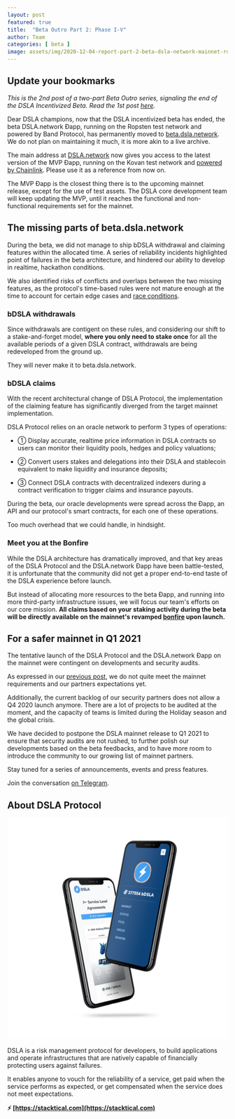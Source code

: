 ```yaml
---
layout: post
featured: true
title:  "Beta Outro Part 2: Phase I-V"
author: Team
categories: [ beta ]
image: assets/img/2020-12-04-report-part-2-beta-dsla-network-mainnet-ropsten-kovan.jpg
---
```


## Update your bookmarks

*This is the 2nd post of a two-part Beta Outro series, signaling the end of the DSLA Incentivized Beta. Read the 1st post [here](https://blog.stacktical.com/beta/2020/11/27/dsla-incentivized-beta-report-part-1-phases-1-5.html).*

Dear DSLA champions, now that the DSLA incentivized beta has ended, the beta DSLA.network Ðapp, running on the Ropsten test network and powered by Band Protocol, has permanently moved to [beta.dsla.network](https://beta.dsla.network). We do not plan on maintaining it much, it is more akin to a live archive.

The main address at [DSLA.network](https://dsla.network) now gives you access to the latest version of the MVP Ðapp, running on the Kovan test network and [powered by Chainlink](https://blog.stacktical.com/partnership/mainnet/2020/12/01/stacktical-dsla-protocol-partners-chainlink-oracle-blockchain-cryptocurrency-defi.html). Please use it as a reference from now on.

The MVP Ðapp is the closest thing there is to the upcoming mainnet release, except for the use of test assets. The DSLA core development team will keep updating the MVP, until it reaches the functional and non-functional requirements set for the mainnet.

## The missing parts of beta.dsla.network

During the beta, we did not manage to ship bDSLA withdrawal and claiming features within the allocated time. A series of reliability incidents highlighted point of failures in the beta architecture, and hindered our ability to develop in realtime, hackathon conditions.

We also identified risks of conflicts and overlaps between the two missing features, as the protocol's time-based rules were not mature enough at the time to account for certain edge cases and [race conditions](https://en.wikipedia.org/wiki/Race_condition).

### bDSLA withdrawals

Since withdrawals are contigent on these rules, and considering our shift to a stake-and-forget model, **where you only need to stake once** for all the available periods of a given DSLA contract, withdrawals are being redeveloped from the ground up. 

They will never make it to beta.dsla.network.

### bDSLA claims

With the recent architectural change of DSLA Protocol, the implementation of the claiming feature has significantly diverged from the target mainnet implementation. 

DSLA Protocol relies on an oracle network to perform 3 types of operations:  

* ① Display accurate, realtime price information in DSLA contracts so users can monitor their liquidity pools, hedges and policy valuations;

* ② Convert users stakes and delegations into their DSLA and stablecoin equivalent to make liquidity and insurance deposits;

* ③ Connect DSLA contracts with decentralized indexers during a contract verification to trigger claims and insurance payouts.

During the beta, our oracle developments were spread across the Ðapp, an API and our protocol's smart contracts, for each one of these operations.

Too much overhead that we could handle, in hindsight.

### Meet you at the Bonfire

While the DSLA architecture has dramatically improved, and that key areas of the DSLA Protocol and the DSLA.network Ðapp have been battle-tested, it is unfortunate that the community did not get a proper end-to-end taste of the DSLA experience before launch. 

But instead of allocating more resources to the beta Ðapp, and running into more third-party infrastructure issues, we will focus our team's efforts on our core mission. **All claims based on your staking activity during the beta will be directly available on the mainnet's revamped [bonfire](http://dsla.network/bonfire) upon launch.**

## For a safer mainnet in Q1 2021

The tentative launch of the DSLA Protocol and the DSLA.network Ðapp on the mainnet were contingent on developments and security audits.

As expressed in our [previous post](https://blog.stacktical.com/beta/2020/11/27/dsla-incentivized-beta-report-part-1-phases-1-5.html), we do not quite meet the mainnet requirements and our partners expectations yet. 

Additionally, the current backlog of our security partners does not allow a Q4 2020 launch anymore. There are a lot of projects to be audited at the moment, and the capacity of teams is limited during the Holiday season and the global crisis.

We have decided to postpone the DSLA mainnet release to Q1 2021 to ensure that security audits are not rushed, to further polish our developments based on the beta feedbacks, and to have more room to introduce the community to our growing list of mainnet partners.

Stay tuned for a series of announcements, events and press features.

Join the conversation [on Telegram](https://t.me/stacktical).

## About DSLA Protocol

![DSLA Network, the flagship application of DSLA Protocol, a risk management protocol for developers](/assets/img/dsla-network_screenshot_iphone-duo.png)

DSLA is a risk management protocol for developers, to build applications and operate infrastructures that are natively capable of financially protecting users against failures. 

It enables anyone to vouch for the reliability of a service, get paid when the service performs as expected, or get compensated when the service does not meet expectations.  

**⚡️ [https://stacktical.com](https://stacktical.com)**

